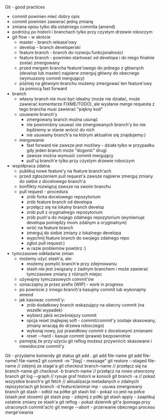 Git - good practices

* commit powinien mieć dobry opis
* commit powinien zawierać jedną zmianę
* zmiana opisu tylko dla ostatniego commita (amend)
* podróżuj po historii i branchach tylko przy czystym drzewie roboczym
* git flow - w skrócie
    * master - branch release'owy
    * develop - branch developerski
    * feature branch - branch do rozwoju funkcjonalności
    * feature branch - powinien startować od developa i do niego finalnie zostać zmergowany
    * przed mergem brancha feature'owego do jednego z głównych (develop lub master) najpierw zmerguj główny do obecnego (wymuszony commit mergujący)    
    * później na głównym branchu możemy zmergować ten feature'owy za pomocą fast forward
* branch
    * własny branch nie musi być idealny (może nie działać, może zawierać komentarze FIXME/TODO),
      ale wysłanie merge requesta z tego brancha musi zawierać "piękny kod"
    * usuwanie branch'y
        * zmergowany branch można usunąć
        * nie powinniśmy usuwać nie zmergowanych branch'y bo nie będziemy w stanie wrócić do nich
        * nie usuwamy branch'a na którym aktualnie się znajdujemy:)
    * mergowanie
        * fast forward nie zawsze jest możliwy - działa tylko w przypadku gdy jeden branch może "dogonić" drugi
        * zawsze można wymusić commit mergujący
        * pull'uj branch'e tylko przy czystym drzewie roboczym
* współpraca zdalna
    * publikuj nowe feature'y na feature branch'ach
    * przed zgłoszeniem pull request'a zawsze najpierw zmerguj zmiany do siebie z docelowego branch'a
    * konflikty rozwiązuj zawsze na swoim branchu
    * pull request - procedura
        * zrób forka docelowego repozytorium
        * zrób feature branch od developa
        * przełącz się na lokalny branch develop
        * zrób pull z oryginalnego repozytorium
        * zrób push'a do mojego zdalnego repozytorium (wyrównuje developa pomiędzy moim zdalnym a oryginalnym)
        * wróć na feature branch
        * zmerguj do siebie zmiany z lokalnego developa
        * wypchnij feature branch do swojego zdalnego repo
        * zgłoś pull request:)
        * w razie problemów powtórz :)
* tymczasowe odkładanie zmian
    * możemy użyć stash'a, ale:
        * możemy pomylić branch'e przy zdejmowaniu
        * stash nie jest związany z żadnym branchem i może zawierać tymczasowe zmiany z różnych miejsc
    * używajmy tymczasowych commit'ów
    * oznaczajmy je przez prefix [WIP] - work in progress
    * po powrocie z innego branch'a kasujmy commit lub wykonajmy amend
    * jak kasowac commit'y:
        * zrób dodatkowy branch wskazujący na obecny commit (na wszelki wypadek)
        * wybierz jakiś wcześniejszy commit
        * opcja reset (najlepiej soft - commit/commit'y zostaje skasowany, zmiany wracają do drzewa roboczego)
        * wykonaj nowy, już prawidłowy commit z docelowymi zmianami
        * reset --hard - kasuje commit (prawie) bezpowrotnie
    * pamiętaj że przy użyciu git reflog możesz przywrócić skasowane i niewidoczne commit'y
    
Git - przydatne komendy
git status
git add .
git add file-name
git add file-name1 file-name2
git commit -m "[tag] - message"
git restore --staged file-name // zdejmij ze stage'a
git checkout branch-name // przełącz się na branch-name
git checkout -b branch-name // przełącz na nowo utworzony branch
git log --graph // rysuje graf historii w konsoli
git branch -a // pokaż wszystkie branch'e
git fetch // aktualizacja metadanych o zdalnych repozytoriach
git branch -d feature/animal-mp - usuwa zmergowany branch
git stash - odłóż na półke 
git stash list - pokaż co jest na półce (stash jest stosem)
git stash pop - zdejmij z półki
git stash apply - zaaplikuj ostatnie zmiany ze stash'a
git reflog - pokaż dziennik git'a (pomaga przy utraconych commit'ach)
git merge --abort - przerwanie obecnego procesu merge'owania
